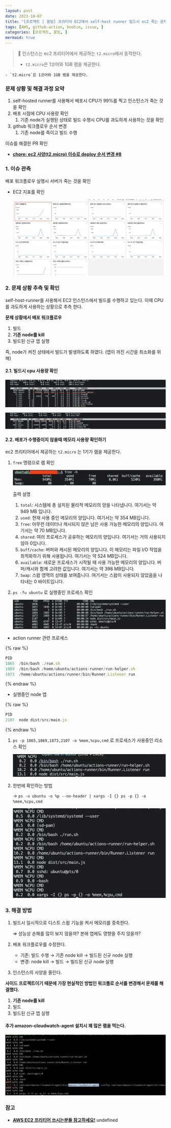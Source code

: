 ```yaml
---
layout: post
date: 2023-10-07
title: "[프로젝트 | 붐빔] 프리티어 EC2에서 self-host runner 빌드시 ec2 죽는 문제"
tags: [AWS, github-action, boobim, issue, ]
categories: [프로젝트, 붐빔, ]
mermaid: true
---
```



> 📌 인스턴스는 ec2 프리티어에서 제공하는 `t2.micro`에서 동작한다.   
> - `t2.micro`은 1코어와 1GB 램을 제공한다.

	- `t2.micro`은 1코어와 1GB 램을 제공한다.


### 문제 상황 및 해결 과정 요약

1. self-hosted runner를 사용해서 배포시 CPU가 99%를 찍고 인스턴스가 죽는 것을 확인
2. 배포 시점에 CPU 사용량 확인
	1. 기존 node가 실행된 상태로 빌드 수행시 CPU를 과도하게 사용하는 것을 확인
3. github 워크플로우 순서 변경
	1. 기존 node를 죽이고 빌드 수행

이슈를 해결한 PR 확인 

- [**chore: ec2 사양(t2.micro) 이슈로 deploy 순서 변경 #8**](https://github.com/2023vworks/boombim-be/pull/8)


### 1. 이슈 관측


배포 워크플로우 실행시 서버가 죽는 것을 확인

- EC2 지표를 확인

	![0](/assets/img/2023-10-07-프로젝트--붐빔-프리티어-EC2에서-self-host-runner-빌드시-ec2-죽는-문제.md/0.png)



### 2. 문제 상황 추측 및 확인 


self-host-runner를 사용해서 EC2 인스턴스에서 빌드를 수행하고 있는다. 이때 CPU를 과도하게 사용하는 상황으로 추측 한다.


**문제 상황에서 배포 워크플로우**

1. 빌드
2. **기존 node를 kill**
3. 빌드된 신규 앱 실행

즉, node가 켜진 상태에서 빌드가 발생하도록 하였다. (앱이 꺼진 시간을 최소화를 위해)



#### 2.1. 빌드시 cpu 사용량 확인


![1](/assets/img/2023-10-07-프로젝트--붐빔-프리티어-EC2에서-self-host-runner-빌드시-ec2-죽는-문제.md/1.png)


![2](/assets/img/2023-10-07-프로젝트--붐빔-프리티어-EC2에서-self-host-runner-빌드시-ec2-죽는-문제.md/2.png)



#### 2.2. 배포가 수행중이지 않을때 메모리 사용량 확인하기


ec2 프리티어에서 제공하는 `t2.micro` 는 1기가 램을 제공한다.

1. `free` 명령으로 램 확인

	![3](/assets/img/2023-10-07-프로젝트--붐빔-프리티어-EC2에서-self-host-runner-빌드시-ec2-죽는-문제.md/3.png)


	출력 설명

	1. `total`: 시스템에 총 설치된 물리적 메모리의 양을 나타냅니다. 여기서는 약 949 MB 입니다.
	2. `used`: 현재 사용 중인 메모리의 양입니다. 여기서는 약 354 MB입니다.
	3. `free`: 아무런 데이터나 캐시되지 않은 남은 사용 가능한 메모리의 양입니다. 
	여기서는 약 70 MB입니다.
	4. `shared`: 여러 프로세스가 공유하는 메모리의 양입니다. 여기서는 거의 사용되지 않아 0입니다.
	5. `buff/cache`: 버퍼와 캐시된 메모리의 양입니다. 
	이 메모리는 파일 I/O 작업을 최적화하기 위해 사용됩니다. 여기서는 약 524 MB입니다.
	6. `available`: 새로운 프로세스가 시작될 때 사용 가능한 메모리의 양입니다. 버퍼/캐시와 함께 고려한 값입니다. 여기서는 약 398 MB입니다.
	7. `Swap`: 스왑 영역의 상태를 보여줍니다. 여기서는 스왑이 사용되지 않았음을 나타내는 0 바이트입니다.
1. `ps -fu ubuntu` 로 실행중인 프로세스 확인

	![4](/assets/img/2023-10-07-프로젝트--붐빔-프리티어-EC2에서-self-host-runner-빌드시-ec2-죽는-문제.md/4.png)

- action runner 관련 프로세스


{% raw %}
```typescript
PID
1865  /bin/bash ./run.sh
1869  /bin/bash /home/ubuntu/actions-runner/run-helper.sh
1873  /home/ubuntu/actions/runner/bin/Runner.Listener run
```
{% endraw %}


- 실행중인 node 앱


{% raw %}
```typescript
PID
2107  node dist/src/main.js
```
{% endraw %}


1. `ps -p 1865,1869,1873,2107 -o %mem,%cpu,cmd` 로 프로세스가 사용중인 리소스 확인

	![5](/assets/img/2023-10-07-프로젝트--붐빔-프리티어-EC2에서-self-host-runner-빌드시-ec2-죽는-문제.md/5.png)

1. 한번에 확인하는 방법

	→ `ps -u ubuntu -o %p --no-header | xargs -I {} ps -p {} -o %mem,%cpu,cmd`


	![6](/assets/img/2023-10-07-프로젝트--붐빔-프리티어-EC2에서-self-host-runner-빌드시-ec2-죽는-문제.md/6.png)



### 3. 해결 방법

1. 빌드시 일시적으로 디스트 스왑 기능을 켜서 메모리를 증축한다.

	⇒ 성능상 손해를 많이 보지 않을까?  본래 앱에도 영향을 주지 않을까?

2. 배포 워크플로우를 수정한다.
	- 기존: 빌드 수행 → 기존 node kill → 빌드된 신규 node 실행
	- 변경: node kill → 빌드 → 빌드된 신규 node 실행
3. 인스턴스의 사양을 올린다.

**사이드 프로젝트이기 때문에 가장 현실적인 방법인 워크플로 순서를 변경해서 문제를 해결했다.**

1. **기존 node를 kill**
2. 빌드
3. 빌드된 신규 앱 실행


#### 추가 amazon-cloudwatch-agent 설치시 꽤 많은 램을 먹는다.


![7](/assets/img/2023-10-07-프로젝트--붐빔-프리티어-EC2에서-self-host-runner-빌드시-ec2-죽는-문제.md/7.png)



### 참고 

- [**AWS EC2 프리티어 쓰시는분들 참고하세요!**](https://docs.aws.amazon.com/ko_kr/redshift/latest/dg/ST_MakeEnvelope-function.html)
undefined